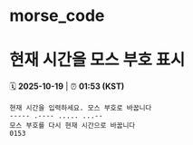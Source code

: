 # morse_code
# 현재 시간을 모스 부호 표시
<!-- MORSE_TIME_START -->
🗓️ **2025-10-19** | ⏰ **01:53 (KST)**

```
현재 시간을 입력하세요. 모스 부호로 바꿉니다
----- .---- ..... ...--
모스 부호를 다시 현재 시간으로 바꿉니다
0153
```
<!-- MORSE_TIME_END -->
